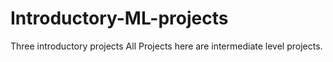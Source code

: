 # Introductory-ML-projects
Three introductory projects
All Projects here are intermediate level projects.
